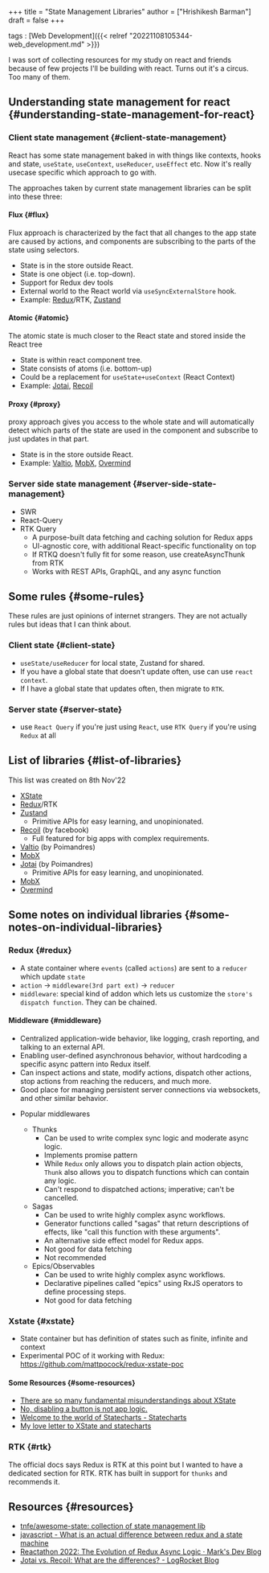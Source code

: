 +++
title = "State Management Libraries"
author = ["Hrishikesh Barman"]
draft = false
+++

tags
: [Web Development]({{< relref "20221108105344-web_development.md" >}})

I was sort of collecting resources for my study on react and friends because of few projects I'll be building with react. Turns out it's a circus. Too many of them.


## Understanding state management for react {#understanding-state-management-for-react}


### Client state management {#client-state-management}

React has some state management baked in with things like contexts, hooks and state, `useState`, `useContext`, `useReducer`, `useEffect` etc. Now it's really usecase specific which approach to go with.

The approaches taken by current state management libraries can be split into these three:


#### Flux {#flux}

Flux approach is characterized by the fact that all changes to the app state are caused by actions, and components are subscribing to the parts of the state using selectors.

-   State is in the store outside React.
-   State is one object (i.e. top-down).
-   Support for Redux dev tools
-   External world to the React world via `useSyncExternalStore` hook.
-   Example: [Redux](https://redux.js.org/)/RTK, [Zustand](https://zustand-demo.pmnd.rs/)


#### Atomic {#atomic}

The atomic state is much closer to the React state and stored inside the React tree

-   State is within react component tree.
-   State consists of atoms (i.e. bottom-up)
-   Could be a replacement for `useState+useContext` (React Context)
-   Example: [Jotai](https://jotai.org/), [Recoil](https://recoiljs.org/)


#### Proxy {#proxy}

proxy approach gives you access to the whole state and will automatically detect which parts of the state are used in the component and subscribe to just updates in that part.

-   State is in the store outside React.
-   Example: [Valtio](https://valtio.pmnd.rs/), [MobX](https://mobx.js.org/), [Overmind](https://overmindjs.org/)


### Server side state management {#server-side-state-management}

-   SWR
-   React-Query
-   RTK Query
    -   A purpose-built data fetching and caching solution for Redux apps
    -   UI-agnostic core, with additional React-specific functionality on top
    -   If RTKQ doesn't fully fit for some reason, use createAsyncThunk from RTK
    -   Works with REST APIs, GraphQL, and any async function


## Some rules {#some-rules}

These rules are just opinions of internet strangers. They are not actually rules but ideas that I can think about.


### Client state {#client-state}

-   `useState/useReducer` for local state, Zustand for shared.
-   If you have a global state that doesn't update often, use can use `react context`.
-   If I have a global state that updates often, then migrate to `RTK`.


### Server state {#server-state}

-   use `React Query` if you're just using `React`, use `RTK Query` if you're using `Redux` at all


## List of libraries {#list-of-libraries}

This list was created on 8th Nov'22

-   [XState](https://xstate.js.org/)
-   [Redux](https://redux.js.org/)/RTK
-   [Zustand](https://zustand-demo.pmnd.rs/)
    -   Primitive APIs for easy learning, and unopinionated.
-   [Recoil](https://recoiljs.org/) (by facebook)
    -   Full featured for big apps with complex requirements.
-   [Valtio](https://valtio.pmnd.rs/) (by Poimandres)
-   [MobX](https://mobx.js.org/)
-   [Jotai](https://jotai.org/) (by Poimandres)
    -   Primitive APIs for easy learning, and unopinionated.
-   [MobX](https://mobx.js.org/)
-   [Overmind](https://overmindjs.org/)


## Some notes on individual libraries {#some-notes-on-individual-libraries}


### Redux {#redux}

-   A state container where `events` (called `actions`) are sent to a `reducer` which update `state`
-   `action` -&gt; `middleware(3rd part ext)` -&gt; `reducer`
-   `middleware`: special kind of addon which lets us customize the `store's dispatch function`. They can be chained.


#### Middleware {#middleware}

-   Centralized application-wide behavior, like logging, crash reporting, and talking to an external API.
-   Enabling user-defined asynchronous behavior, without hardcoding a specific async pattern into Redux itself.
-   Can inspect actions and state, modify actions, dispatch other actions, stop actions from reaching the reducers, and much more.
-   Good place for managing persistent server connections via websockets, and other similar behavior.

<!--list-separator-->

-  Popular middlewares

    -   Thunks
        -   Can be used to write complex sync logic and moderate async logic.
        -   Implements promise pattern
        -   While `Redux` only allows you to dispatch plain action objects, `Thunk` also allows you to dispatch functions which can contain any logic.
        -   Can't respond to dispatched actions; imperative; can't be cancelled.
    -   Sagas
        -   Can be used to write highly complex async workflows.
        -   Generator functions called "sagas" that return descriptions of effects, like "call this function with these arguments".
        -   An alternative side effect model for Redux apps.
        -   Not good for data fetching
        -   Not recommended
    -   Epics/Observables
        -   Can be used to write highly complex async workflows.
        -   Declarative pipelines called "epics" using RxJS operators to define processing steps.
        -   Not good for data fetching


### Xstate {#xstate}

-   State container but has definition of states such as finite, infinite and context
-   Experimental POC of it working with Redux: <https://github.com/mattpocock/redux-xstate-poc>


#### Some Resources {#some-resources}

-   [There are so many fundamental misunderstandings about XState](https://medium.com/@DavidKPiano/there-are-so-many-fundamental-misunderstandings-about-xstate-and-state-machines-in-general-in-13aec57d2f85)
-   [No, disabling a button is not app logic.](https://dev.to/davidkpiano/no-disabling-a-button-is-not-app-logic-598i)
-   [Welcome to the world of Statecharts - Statecharts](https://statecharts.dev/)
-   [My love letter to XState and statecharts](https://timdeschryver.dev/blog/my-love-letter-to-xstate-and-statecharts#thoughts-on-the-demo-project)


### RTK {#rtk}

The official docs says Redux is RTK at this point but I wanted to have a dedicated section for RTK. RTK has built in support for `thunks` and recommends it.


## Resources {#resources}

-   [tnfe/awesome-state: collection of state management lib](https://github.com/tnfe/awesome-state)
-   [javascript - What is an actual difference between redux and a state machine](https://stackoverflow.com/questions/54482695/what-is-an-actual-difference-between-redux-and-a-state-machine-e-g-xstate/54521035#54521035)
-   [Reactathon 2022: The Evolution of Redux Async Logic · Mark's Dev Blog](https://blog.isquaredsoftware.com/2022/05/presentations-evolution-redux-async-logic/)
-   [Jotai vs. Recoil: What are the differences? - LogRocket Blog](https://blog.logrocket.com/jotai-vs-recoil-what-are-the-differences/)
